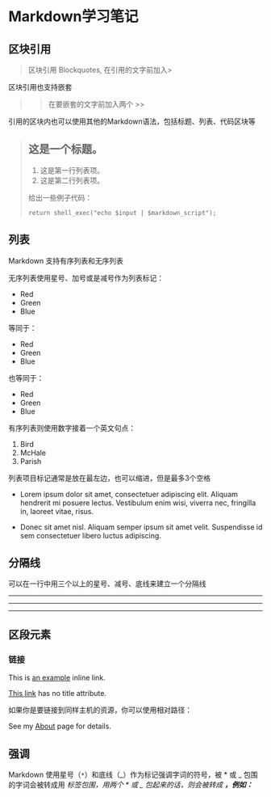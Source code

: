 
# Markdown学习笔记

## 区块引用

> 区块引用 Blockquotes, 在引用的文字前加入>

区块引用也支持嵌套

>>在要嵌套的文字前加入两个 >>


引用的区块内也可以使用其他的Markdown语法，包括标题、列表、代码区块等

> ## 这是一个标题。
>
> 1.   这是第一行列表项。
> 2.   这是第二行列表项。
>
> 给出一些例子代码：
>
>     return shell_exec("echo $input | $markdown_script");

## 列表

Markdown 支持有序列表和无序列表

无序列表使用星号、加号或是减号作为列表标记：

*   Red
*   Green
*   Blue

等同于：

+   Red
+   Green
+   Blue

也等同于：

-   Red
-   Green
-   Blue

有序列表则使用数字接着一个英文句点：

1.  Bird
2.  McHale
3.  Parish

列表项目标记通常是放在最左边，也可以缩进，但是最多3个空格

*   Lorem ipsum dolor sit amet, consectetuer adipiscing elit.
    Aliquam hendrerit mi posuere lectus. Vestibulum enim wisi, viverra nec, fringilla in, laoreet vitae, risus.

*   Donec sit amet nisl. Aliquam semper ipsum sit amet velit.
    Suspendisse id sem consectetuer libero luctus adipiscing.

## 分隔线

可以在一行中用三个以上的星号、减号、底线来建立一个分隔线

***

****

---

## 区段元素

### 链接

This is [an example](http://example.com/ "Title") inline link.

[This link](http://example.net/) has no title attribute.

如果你是要链接到同样主机的资源，你可以使用相对路径：

See my [About](/about/) page for details.

## 强调

Markdown 使用星号（``*``）和底线（_）作为标记强调字词的符号，被 * 或 _ 包围的字词会被转成用 <em> 标签包围，用两个 * 或 _ 包起来的话，则会被转成 <strong>，例如：
